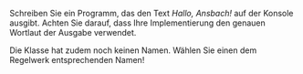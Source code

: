 Schreiben Sie ein Programm, das den Text _Hallo, Ansbach!_ auf der Konsole ausgibt.
Achten Sie darauf, dass Ihre Implementierung den genauen Wortlaut der Ausgabe verwendet.

Die Klasse hat zudem noch keinen Namen.
Wählen Sie einen dem Regelwerk entsprechenden Namen!